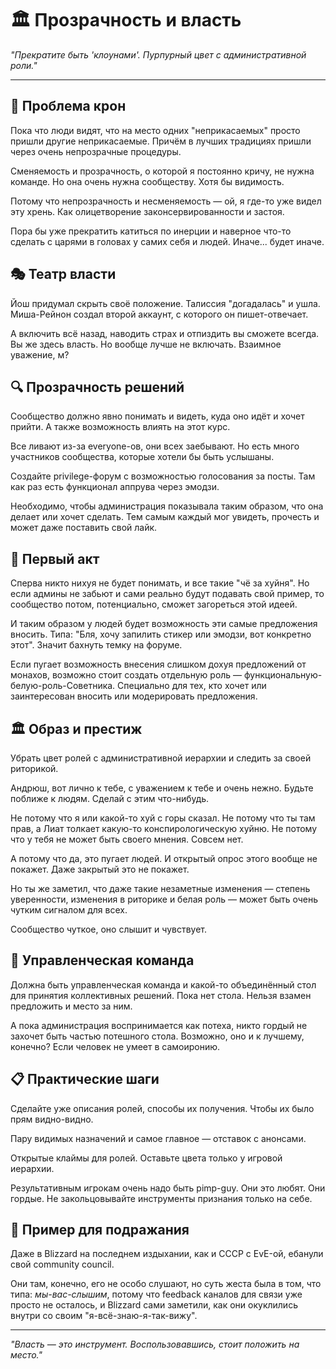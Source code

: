 # 🏛️ Прозрачность и власть

*"Прекратите быть 'клоунами'. Пурпурный цвет с административной роли."*

---

## 👑 Проблема крон

Пока что люди видят, что на место одних "неприкасаемых" просто пришли другие неприкасаемые. Причём в лучших традициях пришли через очень непрозрачные процедуры.

Сменяемость и прозрачность, о которой я постоянно кричу, не нужна команде. Но она очень нужна сообществу. Хотя бы видимость.

Потому что непрозрачность и несменяемость — ой, я где-то уже видел эту хрень. Как олицетворение законсервированности и застоя.

Пора бы уже прекратить катиться по инерции и наверное что-то сделать с царями в головах у самих себя и людей. Иначе... будет иначе.

## 🎭 Театр власти

Йош придумал скрыть своё положение. Талиссия "догадалась" и ушла. Миша-Рейнон создал второй аккаунт, с которого он пишет-отвечает.

А включить всё назад, наводить страх и отпиздить вы сможете всегда. Вы же здесь власть. Но вообще лучше не включать. Взаимное уважение, м?

## 🔍 Прозрачность решений

Сообщество должно явно понимать и видеть, куда оно идёт и хочет прийти. А также возможность влиять на этот курс.

Все ливают из-за everyone-ов, они всех заебывают. Но есть много участников сообщества, которые хотели бы быть услышаны.

Создайте privilege-форум с возможностью голосования за посты. Там как раз есть функционал аппрува через эмодзи.

Необходимо, чтобы администрация показывала таким образом, что она делает или хочет сделать. Тем самым каждый мог увидеть, прочесть и может даже поставить свой лайк.

## 🎪 Первый акт

Сперва никто нихуя не будет понимать, и все такие "чё за хуйня". Но если админы не забьют и сами реально будут подавать свой пример, то сообщество потом, потенциально, сможет загореться этой идеей.

И таким образом у людей будет возможность эти самые предложения вносить. Типа: "Бля, хочу запилить стикер или эмодзи, вот конкретно этот". Значит бахнуть темку на форуме.

Если пугает возможность внесения слишком дохуя предложений от монахов, возможно стоит создать отдельную роль — функциональную-белую-роль-Советника. Специально для тех, кто хочет или заинтересован вносить или модерировать предложения.

## 🏛️ Образ и престиж

Убрать цвет ролей с административной иерархии и следить за своей риторикой.

Андрюш, вот лично к тебе, с уважением к тебе и очень нежно. Будьте поближе к людям. Сделай с этим что-нибудь.

Не потому что я или какой-то хуй с горы сказал. Не потому что ты там прав, а Лиат толкает какую-то конспирологическую хуйню. Не потому что у тебя не может быть своего мнения. Совсем нет.

А потому что да, это пугает людей. И открытый опрос этого вообще не покажет. Даже закрытый это не покажет.

Но ты же заметил, что даже такие незаметные изменения — степень уверенности, изменения в риторике и белая роль — может быть очень чутким сигналом для всех.

Сообщество чуткое, оно слышит и чувствует.

## 🎯 Управленческая команда

Должна быть управленческая команда и какой-то объединённый стол для принятия коллективных решений. Пока нет стола. Нельзя взамен предложить и место за ним.

А пока администрация воспринимается как потеха, никто гордый не захочет быть частью потешного стола. Возможно, оно и к лучшему, конечно? Если человек не умеет в самоиронию.

## 📋 Практические шаги

Сделайте уже описания ролей, способы их получения. Чтобы их было прям видно-видно.

Пару видимых назначений и самое главное — отставок с анонсами.

Открытые клаймы для ролей. Оставьте цвета только у игровой иерархии.

Результативным игрокам очень надо быть pimp-guy. Они это любят. Они гордые. Не закольцовывайте инструменты признания только на себе.

## 🌟 Пример для подражания

Даже в Blizzard на последнем издыхании, как и СССР с EvE-ой, ебанули свой community council.

Они там, конечно, его не особо слушают, но суть жеста была в том, что типа: *мы-вас-слышим*, потому что feedback каналов для связи уже просто не осталось, и Blizzard сами заметили, как они окуклились внутри со своим "я-всё-знаю-я-так-вижу".

---

*"Власть — это инструмент. Воспользовавшись, стоит положить на место."* 
